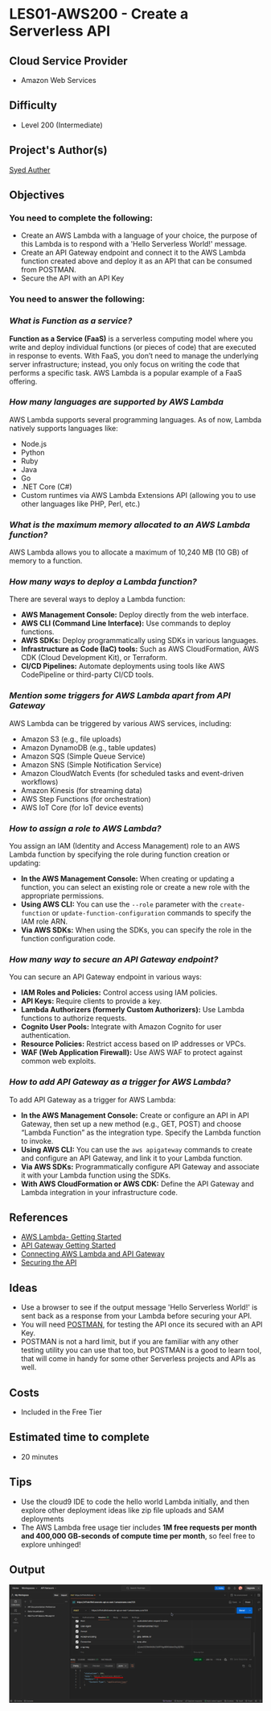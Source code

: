 
# LES01-AWS200 - Create a Serverless API 
## Cloud Service Provider
- Amazon Web Services

## Difficulty
- Level 200 (Intermediate)

## Project's Author(s)

[Syed Auther](https://twitter.com/syedauther)

## Objectives

### You need to complete the following:
- Create an AWS Lambda with a language of your choice, the purpose of this Lambda is to respond with a 'Hello Serverless World!' message.
- Create an API Gateway endpoint and connect it to the AWS Lambda function created above and deploy it as an API that can be consumed from POSTMAN.
- Secure the API with an API Key

### You need to answer the following:
### ***What is Function as a service?***

**Function as a Service (FaaS)** is a serverless computing model where you write and deploy individual functions (or pieces of code) that are executed in response to events. With FaaS, you don’t need to manage the underlying server infrastructure; instead, you only focus on writing the code that performs a specific task. AWS Lambda is a popular example of a FaaS offering.

### ***How many languages are supported by AWS Lambda***

AWS Lambda supports several programming languages. As of now, Lambda natively supports languages like:
- Node.js
- Python
- Ruby
- Java
- Go
- .NET Core (C#)
- Custom runtimes via AWS Lambda Extensions API (allowing you to use other languages like PHP, Perl, etc.)

### ***What is the maximum memory allocated to an AWS Lambda function?***

AWS Lambda allows you to allocate a maximum of 10,240 MB (10 GB) of memory to a function.

### ***How many ways to deploy a Lambda function?***

There are several ways to deploy a Lambda function:
- **AWS Management Console:** Deploy directly from the web interface.
- **AWS CLI (Command Line Interface):** Use commands to deploy functions.
- **AWS SDKs:** Deploy programmatically using SDKs in various languages.
- **Infrastructure as Code (IaC) tools:** Such as AWS CloudFormation, AWS CDK (Cloud Development Kit), or Terraform.
- **CI/CD Pipelines:** Automate deployments using tools like AWS CodePipeline or third-party CI/CD tools.

### ***Mention some triggers for AWS Lambda apart from API Gateway***

AWS Lambda can be triggered by various AWS services, including:
- Amazon S3 (e.g., file uploads)
- Amazon DynamoDB (e.g., table updates)
- Amazon SQS (Simple Queue Service)
- Amazon SNS (Simple Notification Service)
- Amazon CloudWatch Events (for scheduled tasks and event-driven workflows)
- Amazon Kinesis (for streaming data)
- AWS Step Functions (for orchestration)
- AWS IoT Core (for IoT device events)

### ***How to assign a role to AWS Lambda?***

You assign an IAM (Identity and Access Management) role to an AWS Lambda function by specifying the role during function creation or updating:

- **In the AWS Management Console:** When creating or updating a function, you can select an existing role or create a new role with the appropriate permissions.
- **Using AWS CLI:** You can use the ```--role``` parameter with the ```create-function``` or ```update-function-configuration``` commands to specify the IAM role ARN.
- **Via AWS SDKs:** When using the SDKs, you can specify the role in the function configuration code.

### ***How many way to secure an API Gateway endpoint?***

You can secure an API Gateway endpoint in various ways:
- **IAM Roles and Policies:** Control access using IAM policies.
- **API Keys:** Require clients to provide a key.
- **Lambda Authorizers (formerly Custom Authorizers):** Use Lambda functions to authorize requests.
- **Cognito User Pools:** Integrate with Amazon Cognito for user authentication.
- **Resource Policies:** Restrict access based on IP addresses or VPCs.
- **WAF (Web Application Firewall):** Use AWS WAF to protect against common web exploits.

### ***How to add API Gateway as a trigger for AWS Lambda?***

To add API Gateway as a trigger for AWS Lambda:
- **In the AWS Management Console:** Create or configure an API in API Gateway, then set up a new method (e.g., GET, POST) and choose “Lambda Function” as the integration type. Specify the Lambda function to invoke.
- **Using AWS CLI:** You can use the ```aws apigateway``` commands to create and configure an API Gateway, and link it to your Lambda function.
- **Via AWS SDKs:** Programmatically configure API Gateway and associate it with your Lambda function using the SDKs.
- **With AWS CloudFormation or AWS CDK:** Define the API Gateway and Lambda integration in your infrastructure code.

## References
- [AWS Lambda- Getting Started](https://aws.amazon.com/lambda/getting-started/)
- [API Gateway Getting Started](https://aws.amazon.com/api-gateway/getting-started/)
- [Connecting AWS Lambda and API Gateway](https://docs.aws.amazon.com/lambda/latest/dg/services-apigateway-tutorial.html)
- [Securing the API](https://docs.aws.amazon.com/apigateway/latest/developerguide/apigateway-control-access-to-api.html)

## Ideas
- Use a browser to see if the output message 'Hello Serverless World!' is sent back as a response from your Lambda before securing your API. 
- You will need [POSTMAN](https://learning.postman.com/docs/getting-started/introduction/), for testing the API once its secured with an API Key. 
- POSTMAN is not a hard limit, but if you are familiar with any other testing utility you can use that too, but POSTMAN is a good to learn tool, that will come in handy for some other Serverless projects and APIs as well. 

## Costs
- Included in the Free Tier

## Estimated time to complete
- 20 minutes

## Tips
- Use the cloud9 IDE to code the hello world Lambda initially, and then explore other deployment ideas like zip file uploads and SAM deployments
- The AWS Lambda free usage tier includes **1M free requests per month and 400,000 GB-seconds of compute time per month**, so feel free to explore unhinged! 

## Output
![alt text](Image.png)
